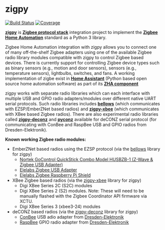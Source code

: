 # zigpy

[![Build Status](https://travis-ci.org/zigpy/zigpy.svg?branch=master)](https://travis-ci.org/zigpy/zigpy)
[![Coverage](https://coveralls.io/repos/github/zigpy/zigpy/badge.svg?branch=master)](https://coveralls.io/github/zigpy/zigpy?branch=master)

**[zigpy](https://github.com/zigpy/zigpy)** is **[Zigbee protocol stack](https://en.wikipedia.org/wiki/Zigbee)** integration project to implement the **[Zigbee Home Automation](https://www.zigbee.org/)** standard as a Python 3 library. 

Zigbee Home Automation integration with zigpy allows you to connect one of many off-the-shelf Zigbee adapters using one of the available Zigbee radio library modules compatible with zigpy to control Zigbee based devices. There is currently support for controlling Zigbee device types such as binary sensors (e.g., motion and door sensors), sensors (e.g., temperature sensors), lightbulbs, switches, and fans. A working implementation of zigbe exist in **[Home Assistant](https://www.home-assistant.io)** (Python based open source home automation software) as part of its **[ZHA component](https://www.home-assistant.io/components/zha/)**

zigpy works with separate radio libraries which can each interface with multiple USB and GPIO radio adapters/modules over different native UART serial protocols. Such radio libraries includes **[bellows](https://github.com/zigpy/bellows)** (which communicates with EZSP/EmberZNet based radios) and **[zigpy-xbee](https://github.com/zigpy/zigpy-xbee)** (which communicates with XBee based Zigbee radios). There are also experimental radio libraries called **[zigpy-deconz](https://github.com/zigpy/zigpy-deconz)** and **[pyconz](https://github.com/Equidamoid/pyconz/)** available for deCONZ serial protocol (for communicating with ConBee and RaspBee USB and GPIO radios from Dresden-Elektronik).

**Known working Zigbee radio modules:**
- EmberZNet based radios using the EZSP protocol (via the [bellows](https://github.com/zigpy/bellows) library for zigpy)
  - [Nortek GoControl QuickStick Combo Model HUSBZB-1 (Z-Wave & Zigbee USB Adapter)](https://www.nortekcontrol.com/products/2gig/husbzb-1-gocontrol-quickstick-combo/)
  - [Elelabs Zigbee USB Adapter](https://elelabs.com/products/elelabs_usb_adapter.html)
  - [Elelabs Zigbee Raspberry Pi Shield](https://elelabs.com/products/elelabs_zigbee_shield.html)
- XBee Zigbee based radios (via the [zigpy-xbee](https://github.com/zigpy/zigpy-xbee) library for zigpy)
  - Digi XBee Series 2C (S2C) modules
  - Digi XBee Series 2 (S2) modules. Note: These will need to be manually flashed with the Zigbee Coordinator API firmware via XCTU.
  - Digi XBee Series 3 (xbee3-24) modules
- deCONZ based radios (via the [zigpy-deconz](https://github.com/zigpy/zigpy-deconz) library for zigpy)
  - [ConBee](https://www.dresden-elektronik.de/conbee/) USB adio adapter from [Dresden-Elektronik](https://www.dresden-elektronik.de)
  - [RaspBee](https://www.dresden-elektronik.de/raspbee/) GPIO radio adapter from [Dresden-Elektronik](https://www.dresden-elektronik.de)
